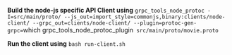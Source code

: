 **Build the node-js specific API Client using**
`grpc_tools_node_protoc -I=src/main/proto/ --js_out=import_style=commonjs,binary:clients/node-client/ --grpc_out=clients/node-client/ --plugin=protoc-gen-grpc=`which grpc_tools_node_protoc_plugin` src/main/proto/movie.proto`

**Run the client using**
`bash run-client.sh`

